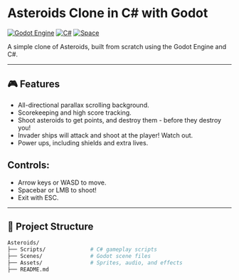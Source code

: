 # Asteroids Clone in C# with Godot

[![Godot Engine](https://img.shields.io/badge/Godot-4.4%2B-478CBF?style=for-the-badge&logo=godot-engine&logoColor=white)](https://godotengine.org/)
[![C#](https://img.shields.io/badge/C%23-239120?style=for-the-badge&logo=c-sharp&logoColor=white)](https://docs.microsoft.com/en-us/dotnet/csharp/)
[![Space](https://img.shields.io/badge/Genre-Space-blue?style=for-the-badge)](#)

A simple clone of Asteroids, built from scratch using the Godot Engine and C#.

---

## 🎮 Features
- All-directional parallax scrolling background.
- Scorekeeping and high score tracking.
- Shoot asteroids to get points, and destroy them - before they destroy you!
- Invader ships will attack and shoot at the player! Watch out.
- Power ups, including shields and extra lives.

## Controls:

- Arrow keys or WASD to move.
- Spacebar or LMB to shoot!
- Exit with ESC.

---

## 📁 Project Structure

```bash
Asteroids/
├── Scripts/              # C# gameplay scripts
├── Scenes/               # Godot scene files
├── Assets/               # Sprites, audio, and effects
├── README.md
